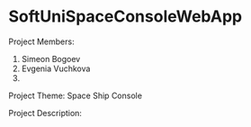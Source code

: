 # SoftUniSpaceConsoleWebApp

Project Members:
1. Simeon Bogoev
2. Evgenia Vuchkova
3.

Project Theme: Space Ship Console


Project Description:


